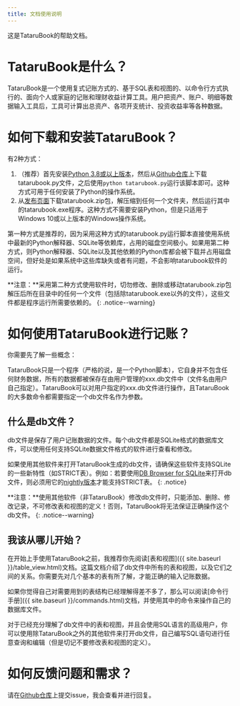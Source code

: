 ```yaml
---
title: 文档使用说明
---
```

这是TataruBook的帮助文档。

# TataruBook是什么？

TataruBook是一个使用复式记账方式的、基于SQL表和视图的、以命令行方式执行的、面向个人或家庭的记账和理财收益计算工具。用户把资产、账户、明细等数据输入工具后，工具可计算出总资产、各项开支统计、投资收益率等各种数据。

# 如何下载和安装TataruBook？

有2种方式：

1. （推荐）首先安装[Python 3.8或以上版本](https://www.python.org/downloads/)，然后从[Github仓库](https://github.com/Goalsum/TataruBook)上下载tatarubook.py文件，之后使用`python tatarubook.py`运行该脚本即可。这种方式可用于任何安装了Python的操作系统。
1. 从[发布页面](https://github.com/Goalsum/TataruBook/releases)下载tatarubook.zip包，解压缩到任何一个文件夹，然后运行其中的tatarubook.exe程序。这种方式不需要安装Python，但是只适用于Windows 10或以上版本的Windows操作系统。

第一种方式是推荐的，因为采用这种方式的tatarubook.py运行脚本直接使用系统中最新的Python解释器、SQLite等依赖库，占用的磁盘空间极小。如果用第二种方式，则Python解释器、SQLite以及其他依赖的Python库都会被下载并占用磁盘空间，但好处是如果系统中这些库缺失或者有问题，不会影响tatarubook软件的运行。

**注意：**采用第二种方式使用软件时，切勿修改、删除或移动tatarubook.zip包解压后所在目录中的任何一个文件（包括除tatarubook.exe以外的文件），这些文件都是程序运行所需要依赖的。
{: .notice--warning}

# 如何使用TataruBook进行记账？

你需要先了解一些概念：

TataruBook只是一个程序（严格的说，是一个Python脚本），它自身并不包含任何财务数据，所有的数据都被保存在由用户管理的xxx.db文件中（文件名由用户自己指定）。TataruBook可以对用户指定的xxx.db文件进行操作，且TataruBook的大多数命令都需要指定一个db文件名作为参数。

## 什么是db文件？

db文件是保存了用户记账数据的文件。每个db文件都是SQLite格式的数据库文件，可以使用任何支持SQLite数据文件格式的软件进行查看和修改。

如果使用其他软件来打开TataruBook生成的db文件，请确保这些软件支持SQLite的一些新特性（如STRICT表）。例如：若要使用[DB Browser for SQLite](https://sqlitebrowser.org/)来打开db文件，则必须用它的[nightly版本](https://nightlies.sqlitebrowser.org/latest/)才能支持STRICT表。
{: .notice}

**注意：**使用其他软件（非TataruBook）修改db文件时，只能添加、删除、修改记录，不可修改表和视图的定义！否则，TataruBook将无法保证正确操作这个db文件。
{: .notice--warning}

## 我该从哪儿开始？

在开始上手使用TataruBook之前，我推荐你先阅读[表和视图]({{ site.baseurl }}/table_view.html)文档。这篇文档介绍了db文件中所有的表和视图，以及它们之间的关系。你需要先对几个基本的表有所了解，才能正确的输入记账数据。

如果你觉得自己对需要用到的表结构已经理解得差不多了，那么可以阅读[命令行手册]({{ site.baseurl }}/commands.html)文档，并使用其中的命令来操作自己的数据库文件。

对于已经充分理解了db文件中的表和视图，并且会使用SQL语言的高级用户，你可以使用除TataruBook之外的其他软件来打开db文件，自己编写SQL语句进行任意查询和编辑（但是切记不要修改表和视图的定义）。

# 如何反馈问题和需求？

请在[Github仓库](https://github.com/Goalsum/TataruBook)上提交issue，我会查看并进行回复。
